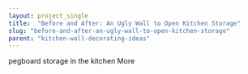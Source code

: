 ```yaml
---
layout: project_single
title:  "Before and After: An Ugly Wall to Open Kitchen Storage"
slug: "before-and-after-an-ugly-wall-to-open-kitchen-storage"
parent: "kitchen-wall-decorating-ideas"
---
```

pegboard storage in the kitchen                                                                                                                                                                                 More